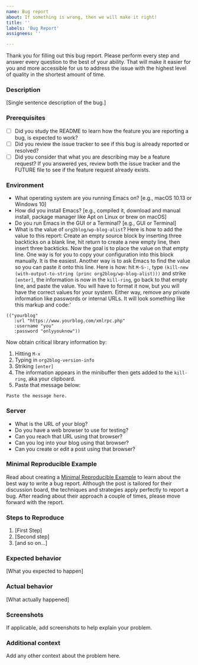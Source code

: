 ```yaml
---
name: Bug report
about: If something is wrong, then we will make it right!
title: ''
labels: 'Bug Report'
assignees: ''

---
```


Thank you for filling out this bug report. Please perform every step and answer every question to the best of your ability. That will make it easier for you and more accessible for us to address the issue with the highest level of quality in the shortest amount of time.

### Description

[Single sentence description of the bug.]

### Prerequisites

* [ ] Did you study the README to learn how the feature you are reporting a bug, is expected to work?
* [ ] Did you review the issue tracker to see if this bug is already
reported or resolved?
* [ ] Did you consider that what you are describing may be a feature request? If you answered yes, review both the issue tracker and the FUTURE file to see if the feature request already exists.

### Environment

- What operating system are you running Emacs on? [e.g., macOS 10.13 or Windows 10]
- How did you install Emacs? [e.g., compiled it, download and manual install, package manager like Apt on Linux or brew on macOS]
- Do you run Emacs in the GUI or a Terminal? [e.g., GUI or Terminal]
- What is the value of `org2blog/wp-blog-alist`? Here is how to add the value to this report: Create an empty source block by inserting three backticks on a blank line, hit return to create a new empty line, then insert three backticks. Now the goal is to place the value on that empty line. One way is for you to copy your configuration into this block manually. It is the easiest. Another way is to ask Emacs to find the value so you can paste it onto this line. Here is how: hit `M-S-:`, type `(kill-new (with-output-to-string (princ org2blog/wp-blog-alist)))` and strike `[enter]`, the information is now in the `kill-ring`, go back to that empty line, and paste the value. You will have to format it now, but you will have the correct values for your system. Either way, remove any private information like passwords or internal URLs. It will look something like this markup and code:'

```
(("yourblog"
   :url "https://www.yourblog.com/xmlrpc.php"
   :username "you"
   :password "onlyyouknow"))
```

Now obtain critical library information by:
1. Hitting `M-x`
2. Typing in `org2blog-version-info`
3. Striking `[enter]`
4. The information appears in the minibuffer then gets added to the `kill-ring`, aka your clipboard.
5. Paste that message below:

```
Paste the message here.
```

### Server

- What is the URL of your blog?
- Do you have a web browser to use for testing?
- Can you reach that URL using that browser?
- Can you log into your blog using that browser?
- Can you create or edit a post using that browser?

### Minimal Reproducible Example

Read about creating a [Minimal Reproducible Example](https://stackoverflow.com/help/minimal-reproducible-example) to learn about the best way to write a bug report. Although the post is tailored for their discussion board, the techniques and strategies apply perfectly to report a bug. After reading about their approach a couple of times, please move forward with the report.

### Steps to Reproduce

1. [First Step]
2. [Second step]
3. [and so on...]

### Expected behavior

[What you expected to happen]

### Actual behavior

[What actually happened]

### Screenshots

If applicable, add screenshots to help explain your problem.

### Additional context

Add any other context about the problem here.
